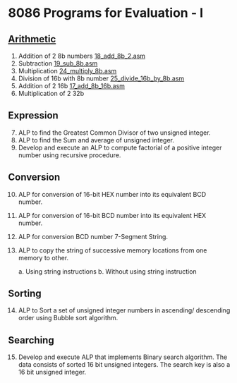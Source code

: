 # 8086 Programs for Evaluation - I

## [Arithmetic](https://github.com/jacobjohn2016/8086-Programs/tree/master/Arithmetic)
1. Addition of 2 8b numbers [18_add_8b_2.asm](https://github.com/jacobjohn2016/8086-Programs/blob/master/Arithmetic/18_add_8b_2.asm)
2. Subtraction [19_sub_8b.asm](https://github.com/jacobjohn2016/8086-Programs/blob/master/Arithmetic/19_sub_8b.asm)
3. Multiplication [24_multiply_8b.asm](https://github.com/jacobjohn2016/8086-Programs/blob/master/Arithmetic/24_multiply_8b.asm)
4. Division of 16b with 8b number [25_divide_16b_by_8b.asm](https://github.com/jacobjohn2016/8086-Programs/blob/master/Arithmetic/25_divide_16b_by_8b.asm)
5. Addition of 2 16b [17_add_8b_16b.asm](https://github.com/jacobjohn2016/8086-Programs/blob/master/Arithmetic/17_add_8b_16b.asm)
6. Multiplication of 2 32b 

## Expression
7. ALP to find the Greatest Common Divisor of two unsigned integer.
8. ALP to find the Sum and average of unsigned integer.
9. Develop and execute an ALP to compute factorial of a positive integer number using recursive procedure.

## Conversion
10. ALP for conversion of 16-bit HEX number into its equivalent BCD number. 
11. ALP for conversion of 16-bit BCD number into its equivalent HEX number.
12. ALP for conversion BCD number 7-Segment String.
13. ALP to copy the string of successive memory locations from one memory to other.

    a. Using string instructions
    b. Without using string instruction

## Sorting
14. ALP to Sort a set of unsigned integer numbers in ascending/ descending order using Bubble sort algorithm.

## Searching
15. Develop and execute ALP that implements Binary search algorithm. The data consists of sorted 16 bit unsigned integers. The search key is also a 16 bit unsigned integer.
